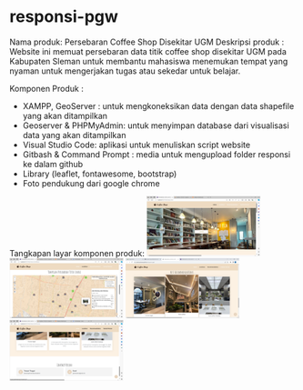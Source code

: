 # responsi-pgw
Nama produk: Persebaran Coffee Shop Disekitar UGM
Deskripsi produk : Website ini memuat persebaran data titik coffee shop disekitar UGM pada Kabupaten Sleman untuk membantu mahasiswa menemukan tempat yang nyaman untuk mengerjakan tugas atau sekedar untuk belajar.

Komponen Produk :
- XAMPP, GeoServer : untuk mengkoneksikan data dengan data shapefile yang akan ditampilkan
- Geoserver & PHPMyAdmin: untuk menyimpan database dari visualisasi data yang akan ditampilkan
- Visual Studio Code: aplikasi untuk menuliskan script website
- Gitbash & Command Prompt : media untuk mengupload folder responsi ke dalam github
- Library (leaflet, fontawesome, bootstrap)
- Foto pendukung dari google chrome

Tangkapan layar komponen produk:
<img src ="assets/fotogaluh/1.png" width="200">
<img src ="assets/fotogaluh/2.png" width="200">
<img src ="assets/fotogaluh/3.png" width="200">
<img src ="assets/fotogaluh/4.png" width="200">
